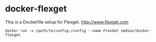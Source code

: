 docker-flexget
==================

This is a Dockerfile setup for Flexget.  http://www.flexget.com


    docker run -v /path/to/config:/config --name FlexGet smdion/docker-flexget
